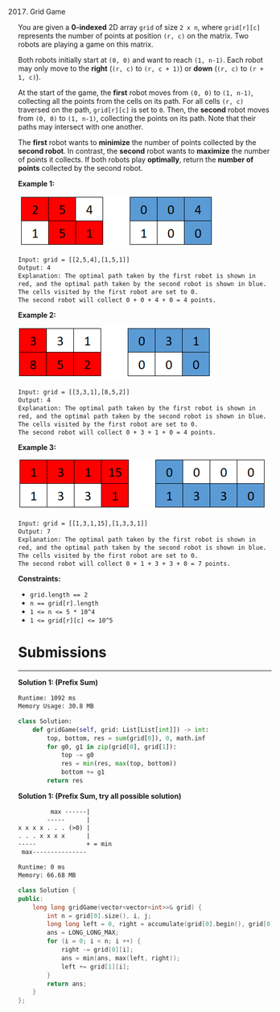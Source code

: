 2017. Grid Game

You are given a **0-indexed** 2D array `grid` of size `2 x n`, where `grid[r][c]` represents the number of points at position `(r, c)` on the matrix. Two robots are playing a game on this matrix.

Both robots initially start at `(0, 0)` and want to reach `(1, n-1)`. Each robot may only move to the **right** (`(r, c)` to `(r, c + 1)`) or **down** (`(r, c)` to `(r + 1, c)`).

At the start of the game, the **first** robot moves from `(0, 0)` to `(1, n-1)`, collecting all the points from the cells on its path. For all cells `(r, c)` traversed on the path, `grid[r][c]` is set to `0`. Then, the **second** robot moves from `(0, 0)` to `(1, n-1)`, collecting the points on its path. Note that their paths may intersect with one another.

The **first** robot wants to **minimize** the number of points collected by the **second robot**. In contrast, the **second** robot wants to **maximize** the number of points it collects. If both robots play **optimally**, return the **number of points** collected by the second robot.

 

**Example 1:**

![2017_a1.png](img/2017_a1.png)
```
Input: grid = [[2,5,4],[1,5,1]]
Output: 4
Explanation: The optimal path taken by the first robot is shown in red, and the optimal path taken by the second robot is shown in blue.
The cells visited by the first robot are set to 0.
The second robot will collect 0 + 0 + 4 + 0 = 4 points.
```

**Example 2:**

![2017_a2.png](img/2017_a2.png)
```
Input: grid = [[3,3,1],[8,5,2]]
Output: 4
Explanation: The optimal path taken by the first robot is shown in red, and the optimal path taken by the second robot is shown in blue.
The cells visited by the first robot are set to 0.
The second robot will collect 0 + 3 + 1 + 0 = 4 points.
```

**Example 3:**

![2017_a3.png](img/2017_a3.png)
```
Input: grid = [[1,3,1,15],[1,3,3,1]]
Output: 7
Explanation: The optimal path taken by the first robot is shown in red, and the optimal path taken by the second robot is shown in blue.
The cells visited by the first robot are set to 0.
The second robot will collect 0 + 1 + 3 + 3 + 0 = 7 points.
```

**Constraints:**

* `grid.length == 2`
* `n == grid[r].length`
* `1 <= n <= 5 * 10^4`
* `1 <= grid[r][c] <= 10^5`

# Submissions
---
**Solution 1: (Prefix Sum)**
```
Runtime: 1092 ms
Memory Usage: 30.8 MB
```
```python
class Solution:
    def gridGame(self, grid: List[List[int]]) -> int:
        top, bottom, res = sum(grid[0]), 0, math.inf
        for g0, g1 in zip(grid[0], grid[1]):
            top -= g0
            res = min(res, max(top, bottom))
            bottom += g1
        return res
```

**Solution 1: (Prefix Sum, try all possible solution)**

             max ------|
            -----      |
    x x x x . . . (>0) |
    . . . x x x x      |
    -----              + = min
     max---------------

```
Runtime: 0 ms
Memory: 66.68 MB
```
```c++
class Solution {
public:
    long long gridGame(vector<vector<int>>& grid) {
        int n = grid[0].size(), i, j;
        long long left = 0, right = accumulate(grid[0].begin(), grid[0].end(), 0LL), ans = 0;
        ans = LONG_LONG_MAX;
        for (i = 0; i < n; i ++) {
            right -= grid[0][i];
            ans = min(ans, max(left, right));
            left += grid[1][i];
        }
        return ans;
    }
};
```
